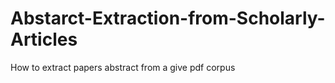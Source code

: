 # Abstarct-Extraction-from-Scholarly-Articles
How to extract papers abstract from a give pdf corpus
